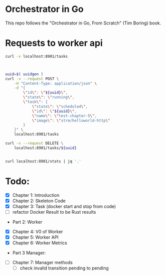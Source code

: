 # Orchestrator in Go


This repo follows the "Orchestrator in Go, From Scratch" (Tim Boring) book.


# Requests to worker api

```bash
curl -v localhost:8901/tasks



uuid=$( uuidgen )
curl -v --request POST \
    -H "Content-Type: application/json" \
    -d "{
        \"id\": \"${uuid}\",
        \"state\": \"running\",
        \"task\": {
            \"state\": \"scheduled\",
            \"id\": \"${uuid}\",
            \"name\": \"test-chapter-5\",
            \"image\": \"strm/helloworld-http\"
        }
    }" \
    localhost:8901/tasks

curl -v --request DELETE \
    localhost:8901/tasks/${uuid}


curl localhost:8901/stats | jq '.'
```


# Todo:
- [x] Chapter 1: Introduction
- [x] Chapter 2: Skeleton Code
- [x] Chapter 3: Task (docker start and stop from code)
- [ ] refactor Docker Result to be Rust results
- Part 2: Worker
- [x] Chapter 4: V0 of Worker
- [x] Chapter 5: Worker API
- [x] Chapter 6: Worker Metrics
- Part 3 Manager:
- [ ] Chapter 7: Manager methods
    - [ ] check invalid transition pending to pending
